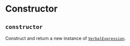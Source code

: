 # Constructor

## `constructor`

Construct and return a new instance of [`VerbalExpression`](#verbalexpression).
